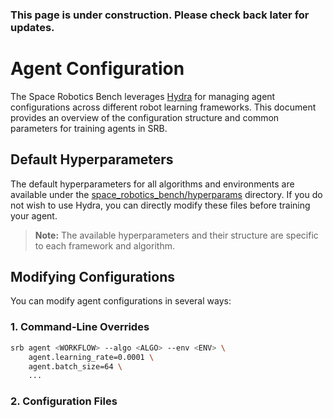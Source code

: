 <div class="warning">

### This page is under construction. Please check back later for updates.

</div>

# Agent Configuration

The Space Robotics Bench leverages [Hydra](https://hydra.cc) for managing agent configurations across different robot learning frameworks. This document provides an overview of the configuration structure and common parameters for training agents in SRB.

## Default Hyperparameters

The default hyperparameters for all algorithms and environments are available under the [space_robotics_bench/hyperparams](https://github.com/AndrejOrsula/space_robotics_bench/tree/main/hyperparams) directory. If you do not wish to use Hydra, you can directly modify these files before training your agent.

> **Note:** The available hyperparameters and their structure are specific to each framework and algorithm.

## Modifying Configurations

You can modify agent configurations in several ways:

### 1. Command-Line Overrides

```bash
srb agent <WORKFLOW> --algo <ALGO> --env <ENV> \
    agent.learning_rate=0.0001 \
    agent.batch_size=64 \
    ...
```

### 2. Configuration Files

<!-- TODO[docs]: Add instructions for agent configuration files -->
